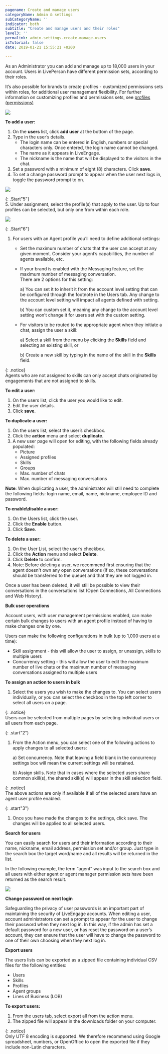```yaml
---
pagename: Create and manage users
categoryName: Admin & settings
subCategoryName: ''
indicator: both
subtitle: "Create and manage users and their roles"
level3: ''
permalink: admin-settings-create-manage-users
isTutorial: false
date: 2019-01-21 15:55:21 +0200

---
```

As an Administrator you can add and manage up to 18,000 users in your account. Users in LivePerson have different permission sets, according to their roles.

It’s also possible for brands to create profiles - customized permissions sets within roles, for additional user management flexibility. For further information on customizing profiles and permissions sets, see [profiles (permissions)]()

![](/img/createuser1.png)

**To add a user:**

1. On the **users** list, click **add user** at the bottom of the page.
2. Type in the user’s details.
   * The login name can be entered in English, numbers or special characters only. Once entered, the login name cannot be changed.
   * The name as it appears in LiveEngage.
   * The nickname is the name that will be displayed to the visitors in the chat.
3. Set a password with a minimum of eight (8) characters. Click **save**.
4. To set a change password prompt to appear when the user next logs in, toggle the password prompt to on.

![](/img/createuser2.png)

{: .Start"5"}  
5\. Under assignment, select the profile(s) that apply to the user. Up to four profiles can be selected, but only one from within each role.

![](/img/createuser3.png)

{: .Start"6"}

1. For users with an Agent profile you’ll need to define additional settings:
   * Set the maximum number of chats that the user can accept at any given moment. Consider your agent’s capabilities, the number of agents available, etc.
   * If your brand is enabled with the Messaging feature, set the maximum number of messaging conversation.  
     There are 2 options for this setting:

     a) You can set it to inherit it from the account level setting that can be configured through the footnote in the Users tab. Any change to the account level setting will impact all agents defined with setting.

     b) You can custom set it, meaning any change to the account level setting won’t change it for users set with the custom setting.
   * For visitors to be routed to the appropriate agent when they initiate a chat, assign the user a skill:

     a) Select a skill from the menu by clicking the **Skills** field and selecting an existing skill, or

     b) Create a new skill by typing in the name of the skill in the **Skills** field.

{: .notice}  
Agents who are not assigned to skills can only accept chats originated by engagements that are not assigned to skills.

**To edit a user:**

1. On the users list, click the user you would like to edit.
2. Edit the user details.
3. Click **save**.

**To duplicate a user:**

1. On the users list, select the user’s checkbox.
2. Click the **action** menu and select **duplicate**.
3. A new user page will open for editing, with the following fields already populated:
   * Picture
   * Assigned profiles
   * Skills
   * Groups
   * Max. number of chats
   * Max. number of messaging conversations

**Note**: When duplicating a user, the administrator will still need to complete the following fields: login name, email, name, nickname, employee ID and password.

**To enable\\disable a user:**

1. On the Users list, click the user.
2. Click the **Enable** button.
3. Click **Save**.

**To delete a user:**

1. On the User List, select the user’s checkbox.
2. Click the **Action** menu and select **Delete**.
3. Click **Delete** to confirm.
4. Note: Before deleting a user, we recommend first ensuring that the agent doesn't own any open conversations (if so, these conversations should be transferred to the queue) and that they are not logged in.

Once a user has been deleted, it will still be possible to view their conversations in the conversations list (Open Connections, All Connections and Web History).

**Bulk user operations**

Account users, with user management permissions enabled, can make certain bulk changes to users with an agent profile instead of having to make changes one by one.

Users can make the following configurations in bulk (up to 1,000 users at a time):

* Skill assignment - this will allow the user to assign, or unassign, skills to multiple users
* Concurrency setting - this will allow the user to edit the maximum number of live chats or the maximum number of messaging conversations assigned to multiple users

**To assign an action to users in bulk**

1. Select the users you wish to make the changes to. You can select users individually, or you can select the checkbox in the top left corner to select all users on a page.

{: .notice}  
Users can be selected from multiple pages by selecting individual users or all users from each page.

{: .start"2")

1. From the Action menu, you can select one of the following actions to apply changes to all selected users:

   a) Set concurrency. Note that leaving a field blank in the concurrency settings box will mean the current settings will be retained.

   b) Assign skills. Note that in cases where the selected users share common skill(s), the shared skill(s) will appear in the skill selection field.

{: .notice}  
The above actions are only if available if all of the selected users have an agent user profile enabled.

{: .start"3")

1. Once you have made the changes to the settings, click save. The changes will be applied to all selected users.

**Search for users**

You can easily search for users and their information according to their name, nickname, email address, permission set and/or group. Just type in the search box the target word/name and all results will be returned in the list.

In the following example, the term “agent” was input to the search box and all users with either agent or agent manager permission sets have been returned as the search result.

![](/img/createuser4.png)

**Change password on next login**

Safeguarding the privacy of user passwords is an important part of maintaining the security of LiveEngage accounts. When editing a user, account administrators can set a prompt to appear for the user to change their password when they next log in. In this way, if the admin has set a default password for a new user, or has reset the password on a user’s account, they can ensure that the user will have to change the password to one of their own choosing when they next log in.

**Export users**

The users lists can be exported as a zipped file containing individual CSV files for the following entities:

* Users
* Skills
* Profiles
* Agent groups
* Lines of Business (LOB)

**To export users:**

1. From the users tab, select export all from the action menu.
2. The zipped file will appear in the downloads folder on your computer.

{: .notice}  
Only UTF 8 encoding is supported. We therefore recommend using Google spreadsheet, numbers, or OpenOffice to open the exported file if they include non-Latin characters.
